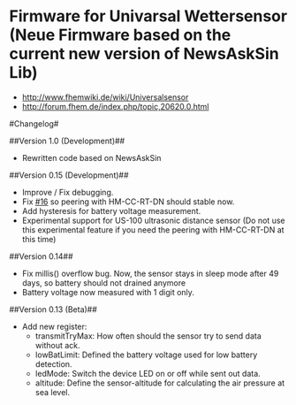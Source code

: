 Firmware for Univarsal Wettersensor (Neue Firmware based on the current new version of NewsAskSin Lib)
===================================

* http://www.fhemwiki.de/wiki/Universalsensor
* http://forum.fhem.de/index.php/topic,20620.0.html

#Changelog#

##Version 1.0 (Development)##
 * Rewritten code based on NewsAskSin

##Version 0.15 (Development)##
 * Improve / Fix debugging.
 * Fix [#16](/../../issues/16) so peering with HM-CC-RT-DN should stable now.
 * Add hysteresis for battery voltage measurement.
 * Experimental support for US-100 ultrasonic distance sensor (Do not use this experimental feature if you need the peering with HM-CC-RT-DN at this time)

##Version 0.14##
 * Fix millis() overflow bug. Now, the sensor stays in sleep mode after 49 days, so battery should not drained anymore
 * Battery voltage now measured with 1 digit only.

##Version 0.13 (Beta)##
 * Add new register:
   - transmitTryMax: How often should the sensor try to send data without ack.
   - lowBatLimit: Defined the battery voltage used for low battery detection.
   - ledMode: Switch the device LED on or off while sent out data.
   - altitude: Define the sensor-altitude for calculating the air pressure at sea level.
